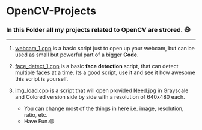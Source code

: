 # OpenCV-Projects

### In this Folder all my projects related to OpenCV are strored. :smiley:
---

1. [webcam_1.cpp](https://github.com/kjamal-hub/scriptex/blob/master/C%2B%2B/OpenCV-Projects/webcam_1.cpp) is a basic script just to open up your webcam, but can be used as small but powerful part of a bigger **Code**.

2. [face_detect_1.cpp](https://github.com/kjamal-hub/scriptex/blob/master/C%2B%2B/OpenCV-Projects/face_detect_1.cpp) is a basic **face detection** script, that can detect multiple faces at a time. Its a good script, use it and see it how awesome this script is yourself.

3. [img_load.cpp](https://github.com/kjamal-hub/scriptex/blob/master/C%2B%2B/OpenCV-Projects/img_load.cpp) is a script that will open provided [Need.jpg](https://github.com/kjamal-hub/scriptex/blob/master/C%2B%2B/OpenCV-Projects/Need.jpg) in Grayscale and Colored version side by side with a resolution of 640x480 each.
	- You can change most of the things in here i.e. image, resolution, ratio, etc.
	- Have Fun.:smile:

